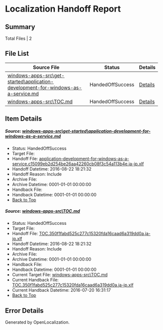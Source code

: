 # <a name='report-top'></a> Localization Handoff Report

## Summary
 Total Files | 2

## File List
 Source File | Status | Details 
 ----------- | ------ | ------- 
 [windows-apps-src\get-started\application-development-for-windows-as-a-service.md](https://github.com/Microsoft/windows-apps/blob/0ffeee0644f1482d683e79b8b0df9aaeafb43096/windows-apps-src/get-started/application-development-for-windows-as-a-service.md) | HandedOffSuccess | [Details](#a1e04eab743ef11544ed18544710767608d7c3613545)
 [windows-apps-src\TOC.md](https://github.com/Microsoft/windows-apps/blob/0ffeee0644f1482d683e79b8b0df9aaeafb43096/windows-apps-src/TOC.md) | HandedOffSuccess | [Details](#6df086cca293bcdd73a9be0e04b3d6696e62d11e7935)

## Item Details
##### <a name='a1e04eab743ef11544ed18544710767608d7c3613545'></a> Source: [windows-apps-src\get-started\application-development-for-windows-as-a-service.md](https://github.com/Microsoft/windows-apps/blob/0ffeee0644f1482d683e79b8b0df9aaeafb43096/windows-apps-src/get-started/application-development-for-windows-as-a-service.md)
* Status: HandedOffSuccess
* Target File: 
* Handoff File: [application-development-for-windows-as-a-service.c15099eb2d254be26aa42260cb08f3c54a113b4e.ja-jp.xlf](https://github.com/Microsoft/WDG.handoff/blob/d90ac84d00f5ab72f140c2b4c896347ba277c0f0/ol-handoff/Microsoft/windows-apps.ja-jp/master/application-development-for-windows-as-a-service.c15099eb2d254be26aa42260cb08f3c54a113b4e.ja-jp.xlf)
* Handoff Datetime: 2016-08-22 18:21:32
* Handoff Reason: Include
* Archive File: 
* Archive Datetime: 0001-01-01 00:00:00
* Handback File: 
* Handback Datetime: 0001-01-01 00:00:00
* [Back to Top](#report-top)

##### <a name='6df086cca293bcdd73a9be0e04b3d6696e62d11e7935'></a> Source: [windows-apps-src\TOC.md](https://github.com/Microsoft/windows-apps/blob/0ffeee0644f1482d683e79b8b0df9aaeafb43096/windows-apps-src/TOC.md)
* Status: HandedOffSuccess
* Target File: 
* Handoff File: [TOC.350f1fabd525c277c15320fda16caad6a319dd0a.ja-jp.xlf](https://github.com/Microsoft/WDG.handoff/blob/d90ac84d00f5ab72f140c2b4c896347ba277c0f0/ol-handoff/Microsoft/windows-apps.ja-jp/master/TOC.350f1fabd525c277c15320fda16caad6a319dd0a.ja-jp.xlf)
* Handoff Datetime: 2016-08-22 18:21:32
* Handoff Reason: Include
* Archive File: 
* Archive Datetime: 0001-01-01 00:00:00
* Handback File: 
* Handback Datetime: 0001-01-01 00:00:00
* Current Target File: [windows-apps-src\TOC.md](https://github.com/Microsoft/windows-apps.ja-jp/blob/bb8e3c217182fd3ae9fd7c331e3722f1189b5569/windows-apps-src/TOC.md)
* Current Handback File: [TOC.350f1fabd525c277c15320fda16caad6a319dd0a.ja-jp.xlf](https://github.com/Microsoft/WDG.handback/blob/5fbfce34d71b9c9ce97b3692f989d8e628c65b51/ol-handback/Microsoft/windows-apps.ja-jp/master/TOC.350f1fabd525c277c15320fda16caad6a319dd0a.ja-jp.xlf)
* Current Handback Datetime: 2016-07-20 16:31:17
* [Back to Top](#report-top)


## Error Details

Generated by OpenLocalization.
